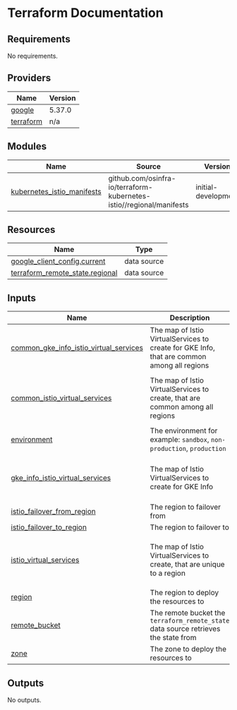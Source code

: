 # Terraform Documentation

<!-- BEGINNING OF PRE-COMMIT-TERRAFORM DOCS HOOK -->
## Requirements

No requirements.

## Providers

| Name | Version |
|------|---------|
| <a name="provider_google"></a> [google](#provider\_google) | 5.37.0 |
| <a name="provider_terraform"></a> [terraform](#provider\_terraform) | n/a |

## Modules

| Name | Source | Version |
|------|--------|---------|
| <a name="module_kubernetes_istio_manifests"></a> [kubernetes\_istio\_manifests](#module\_kubernetes\_istio\_manifests) | github.com/osinfra-io/terraform-kubernetes-istio//regional/manifests | initial-development |

## Resources

| Name | Type |
|------|------|
| [google_client_config.current](https://registry.terraform.io/providers/hashicorp/google/latest/docs/data-sources/client_config) | data source |
| [terraform_remote_state.regional](https://registry.terraform.io/providers/hashicorp/terraform/latest/docs/data-sources/remote_state) | data source |

## Inputs

| Name | Description | Type | Default | Required |
|------|-------------|------|---------|:--------:|
| <a name="input_common_gke_info_istio_virtual_services"></a> [common\_gke\_info\_istio\_virtual\_services](#input\_common\_gke\_info\_istio\_virtual\_services) | The map of Istio VirtualServices to create for GKE Info, that are common among all regions | <pre>map(object({<br>    destination_host = string<br>    host             = string<br>  }))</pre> | n/a | yes |
| <a name="input_common_istio_virtual_services"></a> [common\_istio\_virtual\_services](#input\_common\_istio\_virtual\_services) | The map of Istio VirtualServices to create, that are common among all regions | <pre>map(object({<br>    destination_host = string<br>    destination_port = optional(number, 8080)<br>    host             = string<br>  }))</pre> | n/a | yes |
| <a name="input_environment"></a> [environment](#input\_environment) | The environment for example: `sandbox`, `non-production`, `production` | `string` | `"sandbox"` | no |
| <a name="input_gke_info_istio_virtual_services"></a> [gke\_info\_istio\_virtual\_services](#input\_gke\_info\_istio\_virtual\_services) | The map of Istio VirtualServices to create for GKE Info | <pre>map(object({<br>    destination_host = string<br>    host             = string<br>  }))</pre> | n/a | yes |
| <a name="input_istio_failover_from_region"></a> [istio\_failover\_from\_region](#input\_istio\_failover\_from\_region) | The region to failover from | `string` | `""` | no |
| <a name="input_istio_failover_to_region"></a> [istio\_failover\_to\_region](#input\_istio\_failover\_to\_region) | The region to failover to | `string` | `""` | no |
| <a name="input_istio_virtual_services"></a> [istio\_virtual\_services](#input\_istio\_virtual\_services) | The map of Istio VirtualServices to create, that are unique to a region | <pre>map(object({<br>    destination_host = string<br>    destination_port = optional(number, 8080)<br>    host             = string<br>  }))</pre> | n/a | yes |
| <a name="input_region"></a> [region](#input\_region) | The region to deploy the resources to | `string` | n/a | yes |
| <a name="input_remote_bucket"></a> [remote\_bucket](#input\_remote\_bucket) | The remote bucket the `terraform_remote_state` data source retrieves the state from | `string` | n/a | yes |
| <a name="input_zone"></a> [zone](#input\_zone) | The zone to deploy the resources to | `string` | n/a | yes |

## Outputs

No outputs.
<!-- END OF PRE-COMMIT-TERRAFORM DOCS HOOK -->
